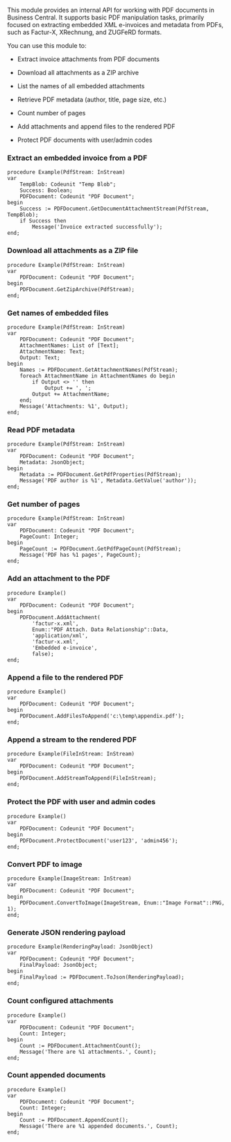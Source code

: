 This module provides an internal API for working with PDF documents in Business Central. It supports basic PDF manipulation tasks, primarily focused on extracting embedded XML e-invoices and metadata from PDFs, such as Factur-X, XRechnung, and ZUGFeRD formats.

You can use this module to:

- Extract invoice attachments from PDF documents

- Download all attachments as a ZIP archive

- List the names of all embedded attachments

- Retrieve PDF metadata (author, title, page size, etc.)

- Count number of pages

- Add attachments and append files to the rendered PDF

- Protect PDF documents with user/admin codes


### Extract an embedded invoice from a PDF
```
procedure Example(PdfStream: InStream)
var
    TempBlob: Codeunit "Temp Blob";
    Success: Boolean;
    PDFDocument: Codeunit "PDF Document";
begin
    Success := PDFDocument.GetDocumentAttachmentStream(PdfStream, TempBlob);
    if Success then
        Message('Invoice extracted successfully');
end;
```

### Download all attachments as a ZIP file
```
procedure Example(PdfStream: InStream)
var
    PDFDocument: Codeunit "PDF Document";
begin
    PDFDocument.GetZipArchive(PdfStream);
end;
```

### Get names of embedded files
```
procedure Example(PdfStream: InStream)
var
    PDFDocument: Codeunit "PDF Document";
    AttachmentNames: List of [Text];
    AttachmentName: Text;
    Output: Text;
begin
    Names := PDFDocument.GetAttachmentNames(PdfStream);
    foreach AttachmentName in AttachmentNames do begin
        if Output <> '' then
            Output += ', ';
        Output += AttachmentName;
    end;
    Message('Attachments: %1', Output);
end;
```

### Read PDF metadata
```
procedure Example(PdfStream: InStream)
var
    PDFDocument: Codeunit "PDF Document";
    Metadata: JsonObject;
begin
    Metadata := PDFDocument.GetPdfProperties(PdfStream);
    Message('PDF author is %1', Metadata.GetValue('author'));
end;
```

### Get number of pages
```
procedure Example(PdfStream: InStream)
var
    PDFDocument: Codeunit "PDF Document";
    PageCount: Integer;
begin
    PageCount := PDFDocument.GetPdfPageCount(PdfStream);
    Message('PDF has %1 pages', PageCount);
end;
```

### Add an attachment to the PDF
```
procedure Example()
var
    PDFDocument: Codeunit "PDF Document";
begin
    PDFDocument.AddAttachment(
        'factur-x.xml',
        Enum::"PDF Attach. Data Relationship"::Data,
        'application/xml',
        'factur-x.xml',
        'Embedded e-invoice',
        false);
end;
```

### Append a file to the rendered PDF
```
procedure Example()
var
    PDFDocument: Codeunit "PDF Document";
begin
    PDFDocument.AddFilesToAppend('c:\temp\appendix.pdf');
end;

```

### Append a stream to the rendered PDF
```
procedure Example(FileInStream: InStream)
var
    PDFDocument: Codeunit "PDF Document";
begin
    PDFDocument.AddStreamToAppend(FileInStream);
end;
```

### Protect the PDF with user and admin codes
```
procedure Example()
var
    PDFDocument: Codeunit "PDF Document";
begin
    PDFDocument.ProtectDocument('user123', 'admin456');
end;
```

### Convert PDF to image
```
procedure Example(ImageStream: InStream)
var
    PDFDocument: Codeunit "PDF Document";
begin
    PDFDocument.ConvertToImage(ImageStream, Enum::"Image Format"::PNG, 1);
end;
```

### Generate JSON rendering payload
```
procedure Example(RenderingPayload: JsonObject)
var
    PDFDocument: Codeunit "PDF Document";
    FinalPayload: JsonObject;
begin
    FinalPayload := PDFDocument.ToJson(RenderingPayload);
end;
```

### Count configured attachments
```
procedure Example()
var
    PDFDocument: Codeunit "PDF Document";
    Count: Integer;
begin
    Count := PDFDocument.AttachmentCount();
    Message('There are %1 attachments.', Count);
end;
```

### Count appended documents
```
procedure Example()
var
    PDFDocument: Codeunit "PDF Document";
    Count: Integer;
begin
    Count := PDFDocument.AppendCount();
    Message('There are %1 appended documents.', Count);
end;
```